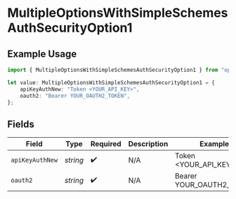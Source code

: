 # MultipleOptionsWithSimpleSchemesAuthSecurityOption1

## Example Usage

```typescript
import { MultipleOptionsWithSimpleSchemesAuthSecurityOption1 } from "openapi/sdk/models/operations";

let value: MultipleOptionsWithSimpleSchemesAuthSecurityOption1 = {
    apiKeyAuthNew: "Token <YOUR_API_KEY>",
    oauth2: "Bearer YOUR_OAUTH2_TOKEN",
};
```

## Fields

| Field                    | Type                     | Required                 | Description              | Example                  |
| ------------------------ | ------------------------ | ------------------------ | ------------------------ | ------------------------ |
| `apiKeyAuthNew`          | *string*                 | :heavy_check_mark:       | N/A                      | Token <YOUR_API_KEY>     |
| `oauth2`                 | *string*                 | :heavy_check_mark:       | N/A                      | Bearer YOUR_OAUTH2_TOKEN |